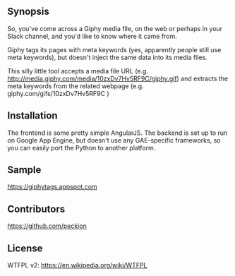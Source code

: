 ## Synopsis

So, you've come across a Giphy media file, on the web or perhaps in your Slack channel, and you'd like to know where it came from.

Giphy tags its pages with meta keywords (yes, apparently people still use meta keywords), but doesn't inject the same data into its media files.

This silly little tool accepts a media file URL (e.g. http://media.giphy.com/media/10zxDv7Hv5RF9C/giphy.gif) and extracts the meta keywords from the related webpage (e.g. giphy.com/gifs/10zxDv7Hv5RF9C )

## Installation

The frontend is some pretty simple AngularJS.  The backend is set up to run on Google App Engine, but doesn't use any GAE-specific frameworks, so you can easily port the Python to another platform.

## Sample

https://giphytags.appspot.com

## Contributors

https://github.com/peckjon

## License

WTFPL v2: https://en.wikipedia.org/wiki/WTFPL

